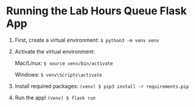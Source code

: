 # Running the Lab Hours Queue Flask App


1. First, create a virtual environment: `$ python3 -m venv venv`

2. Activate the virtual environment:

    Mac/Linux: `$ source venv/bin/activate`

    Windows: `$ venv\Scripts\activate`

3. Install required packages: `(venv) $ pip3 install -r requirements.pip`

4. Run the app! `(venv) $ flask run`
